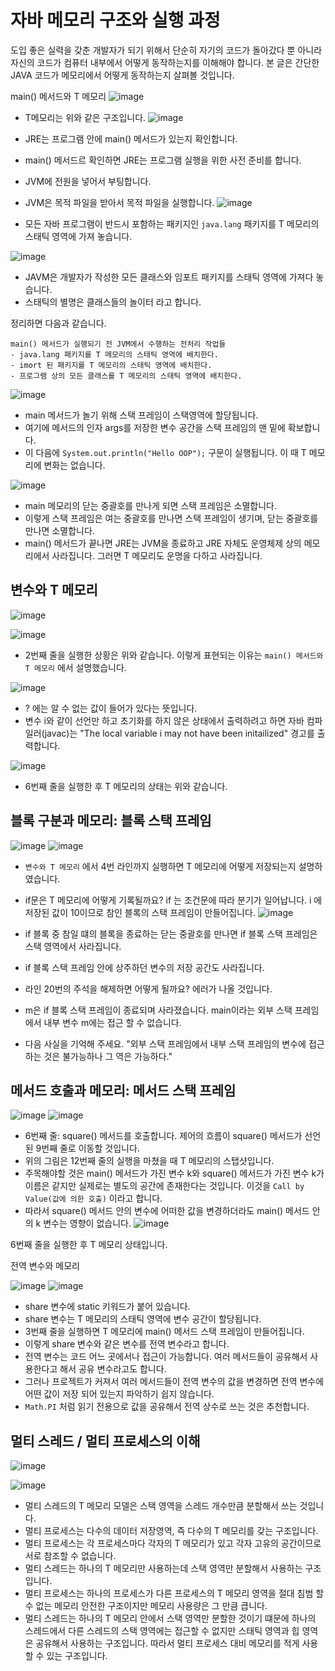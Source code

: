 # 자바 메모리 구조와 실행 과정

도입
  좋은 실력을 갖춘 개발자가 되기 위해서 단순히 자기의 코드가 돌아갔다 뿐 아니라 자신의 코드가 컴퓨터 내부에서 어떻게 동작하는지를 이해해야 합니다. 본 글은 간단한 JAVA 코드가 메모리에서 어떻게 동작하는지 살펴볼 것입니다.


main() 메서드와 T 메모리
![image](https://github.com/user-attachments/assets/b70dcc62-921b-4c5d-bbf8-7e75b7f609a9)



- T메모리는 위와 같은 구조입니다.
  ![image](https://github.com/user-attachments/assets/99be2c18-7029-4bac-8ec3-9f5ff2dbb23d)


- JRE는 프로그램 안에 main() 메서드가 있는지 확인합니다.
- main() 메서드르 확인하면 JRE는 프로그램 실행을 위한 사전 준비를 합니다.
- JVM에 전원을 넣어서 부팅합니다.
- JVM은 목적 파일을 받아서 목적 파일을 실행합니다.
  ![image](https://github.com/user-attachments/assets/2b7a2d16-f797-48fa-bfb5-9c440622b5b9)

- 모든 자바 프로그램이 반드시 포함하는 패키지인 `java.lang` 패키지를 T 메모리의 스태틱 영역에 가져 놓습니다.

![image](https://github.com/user-attachments/assets/2ca9ba9a-9395-427f-b1ec-7155ee57bd5a)

- JAVM은 개발자가 작성한 모든 클래스와 임포트 패키지를 스태틱 영역에 가져다 놓습니다.
- 스태틱의 별명은 클래스들의 놀이터 라고 합니다.

정리하면 다음과 같습니다.

```
main() 메서드가 실행되기 전 JVM에서 수행하는 전처리 작업들
- java.lang 패키지를 T 메모리의 스태틱 영역에 배치한다.
- imort 된 패키지를 T 메모리의 스태틱 영역에 배치한다.
- 프로그램 상의 모든 클래스를 T 메모리의 스태틱 영역에 배치한다. 
```
![image](https://github.com/user-attachments/assets/be7be769-fbff-477c-8e99-3f58b00b65e6)

- main 메서드가 놀기 위해 스택 프레임이 스택영역에 할당됩니다.
- 여기에 메서드의 인자 args를 저장한 변수 공간을 스택 프레임의 맨 밑에 확보합니다.
- 이 다음에 `System.out.println("Hello OOP");` 구문이 실행됩니다. 이 때 T 메모리에 변화는 없습니다.

![image](https://github.com/user-attachments/assets/ec5180da-b4ee-4c69-867c-9b99c3df0dda)

- main 메모리의 닫는 중괄호를 만나게 되면 스택 프레임은 소멸합니다.
- 이렇게 스택 프레임은 여는 중괄호를 만나면 스택 프레임이 생기며, 닫는 중괄호를 만나면 소멸합니다.
- main() 메서드가 끝나면 JRE는 JVM을 종료하고 JRE 자체도 운영체제 상의 메모리에서 사라집니다. 그러면 T 메모리도 운명을 다하고 사라집니다.


## 변수와 T 메모리
![image](https://github.com/user-attachments/assets/140d0434-dfc3-456f-9907-d89428467304)

![image](https://github.com/user-attachments/assets/c7909b19-a3f3-4e7e-b96b-fc59d55f6f3b)


- 2번째 줄을 실행한 상황은 위와 같습니다. 이렇게 표현되는 이유는 `main() 메서드와 T 메모리` 에서 설명했습니다.

![image](https://github.com/user-attachments/assets/1b48f5f4-b96f-4f28-aed2-685f57df1b10)

- ? 에는 알 수 없는 값이 들어가 있다는 뜻입니다.
- 변수 i와 같이 선언만 하고 초기화를 하지 않은 상태에서 출력하려고 하면 자바 컴파일러(javac)는 "The local variable i may not have been initailized" 경고를 출력합니다.

![image](https://github.com/user-attachments/assets/b27b4981-1854-4152-86e8-b995a5d60047)

- 6번째 줄을 실행한 후 T 메모리의 상태는 위와 같습니다.


## 블록 구분과 메모리: 블록 스택 프레임
![image](https://github.com/user-attachments/assets/36b216e1-1690-438f-b5c3-239286ddca8a)
![image](https://github.com/user-attachments/assets/b5e3d07f-71d0-4113-ab68-c89640d1af6c)


- `변수와 T 메모리` 에서 4번 라인까지 실행하면 T 메모리에 어떻게 저장되는지 설명하였습니다.
- if문은 T 메모리에 어떻게 기록될까요? if 는 조건문에 따라 분기가 일어납니다. i 에 저장된 값이 10이므로 참인 블록의 스택 프레임이 만들어집니다.
![image](https://github.com/user-attachments/assets/a52bb64a-c336-4418-8202-8b48d628936c)


- if 블록 중 참일 떄의 블록을 종료하는 닫는 중괄호를 만나면 if 블록 스택 프레임은 스택 영역에서 사라집니다.
- if 블록 스택 프레임 안에 상주하던 변수의 저장 공간도 사라집니다.
- 라인 20번의 주석을 해제하면 어떻게 될까요? 에러가 나올 것입니다.
- m은 if 블록 스택 프레임이 종료되며 사라졌습니다. main이라는 외부 스택 프레임에서 내부 변수 m에는 접근 할 수 없습니다.
- 다음 사실을 기억해 주세요. "외부 스택 프레임에서 내부 스택 프레임의 변수에 접근하는 것은 불가능하나 그 역은 가능하다."


## 메서드 호출과 메모리: 메서드 스택 프레임
![image](https://github.com/user-attachments/assets/a40717b0-6c59-4336-931b-8f8da095a49c)
![image](https://github.com/user-attachments/assets/be9c5ea7-dfcf-496a-9cd5-009af8c7a2ae)

- 6번째 줄: square() 메서드를 호출합니다. 제어의 흐름이 square() 메서드가 선언된 9번째 줄로 이동할 것입니다.
- 위의 그림은 12번째 줄의 실행을 마쳤을 때 T 메모리의 스탭샷입니다.
- 주목해야할 것은 main() 메서드가 가진 변수 k와 square() 메서드가 가진 변수 k가 이름은 같지만 실제로는 별도의 공간에 존재한다는 것입니다. 이것을 `Call by Value(값에 의한 호출)` 이라고 합니다.
- 따라서 square() 메서드 안의 변수에 어떠한 값을 변경하더라도 main() 메서드 안의 k 변수는 영향이 없습니다.
![image](https://github.com/user-attachments/assets/1afe53d5-94e9-492a-adba-b826cf805100)

6번째 줄을 실행한 후 T 메모리 상태입니다.

전역 변수와 메모리

![image](https://github.com/user-attachments/assets/a0232ae9-f7b5-4896-8699-c3531bcacee4)
![image](https://github.com/user-attachments/assets/0aa1c191-95e0-4139-90fc-f1dbf8bee879)

- share 변수에 static 키워드가 붙어 있습니다.
- share 변수는 T 메모리의 스태틱 영역에 변수 공간이 할당됩니다.
- 3번째 줄을 실행하면 T 메모리에 main() 메서드 스택 프레임이 만들어집니다.
- 이렇게 share 변수와 같은 변수를 전역 변수라고 합니다.
- 전역 변수는 코드 어느 곳에서나 접근이 가능합니다. 여러 메서드들이 공유해서 사용한다고 해서 공유 변수라고도 합니다.
- 그러나 프로젝트가 커져서 여러 메서드들이 전역 변수의 값을 변경하면 전역 변수에 어떤 값이 저장 되어 있는지 파악하기 쉽지 않습니다.
- `Math.PI` 처럼 읽기 전용으로 값을 공유해서 전역 상수로 쓰는 것은 추천합니다.

## 멀티 스레드 / 멀티 프로세스의 이해
![image](https://github.com/user-attachments/assets/7051e485-b942-4ad0-bfdb-7e66a9e37773)

![image](https://github.com/user-attachments/assets/45695551-2324-4317-b0f2-4cdae899aef4)

- 멀티 스레드의 T 메모리 모델은 스택 영역을 스레드 개수만큼 분할해서 쓰는 것입니다.
- 멀티 프로세스는 다수의 데이터 저장영역, 즉 다수의 T 메모리를 갖는 구조입니다.
- 멀티 프로세스는 각 프로세스마다 각자의 T 메모리가 있고 각자 고유의 공간이므로 서로 참조할 수 없습니다.
- 멀티 스레드는 하나의 T 메모리만 사용하는데 스택 영역만 분할해서 사용하는 구조입니다.
- 멀티 프로세스는 하나의 프로세스가 다른 프로세스의 T 메모리 영역을 절대 침범 할 수 없는 메모리 안전한 구조이지만 메모리 사용량은 그 만큼 큽니다.
- 멀티 스레드는 하나의 T 메모리 안에서 스택 영역만 분할한 것이기 떄문에 하나의 스레드에서 다른 스레드의 스택 영역에는 접근할 수 없지만 스태틱 영역과 힙 영역은 공유해서 사용하는 구조입니다. 따라서 멀티 프로세스 대비 메모리를 적게 사용할 수 있는 구조입니다.
